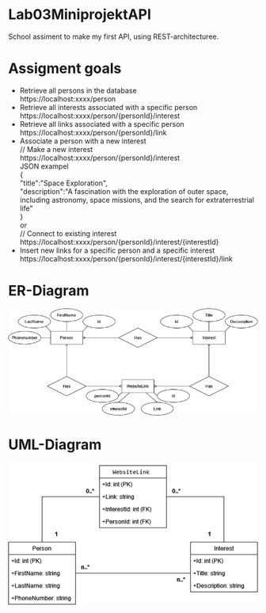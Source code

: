 # Lab03MiniprojektAPI
School assiment to make my first API, using REST-architecturee.

# Assigment goals
- Retrieve all persons in the database  
https://localhost:xxxx/person  
- Retrieve all interests associated with a specific person  
https://localhost:xxxx/person/{personId}/interest  
- Retrieve all links associated with a specific person  
https://localhost:xxxx/person/{personId}/link  
- Associate a person with a new interest  
// Make a new interest  
https://localhost:xxxx/person/{personId}/interest  
JSON exampel  
{  
	"title":"Space Exploration",  
	"description":"A fascination with the exploration of outer space, including astronomy, space   missions, and the search for extraterrestrial life"  
}   
or  
// Connect to existing interest  
https://localhost:xxxx/person/{personId}/interest/{interestId}  
- Insert new links for a specific person and a specific interest  
https://localhost:xxxx/person/{personId}/interest/{interestId}/link

# ER-Diagram
![Alt text](Images/ER-Dig.drawio.png)

# UML-Diagram
![Alt text](Images/UMLAPI.drawio.png)